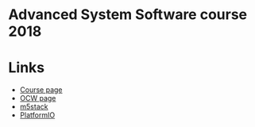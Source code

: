 # Advanced System Software course 2018

# Links

* [Course page](https://titech-aos.github.io)
* [OCW page](http://www.ocw.titech.ac.jp/index.php?module=General&action=T0300&GakubuCD=4&GakkaCD=342323&KeiCD=23&course=23&KougiCD=201804862&Nendo=2018&lang=EN&vid=03)
* [m5stack](http://m5stack.com/)
* [PlatformIO](https://platformio.org/)
